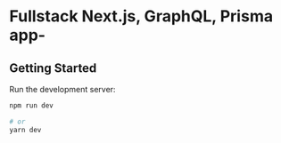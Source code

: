 # Fullstack Next.js, GraphQL, Prisma app-

## Getting Started

Run the development server:

```bash
npm run dev

# or
yarn dev
```

